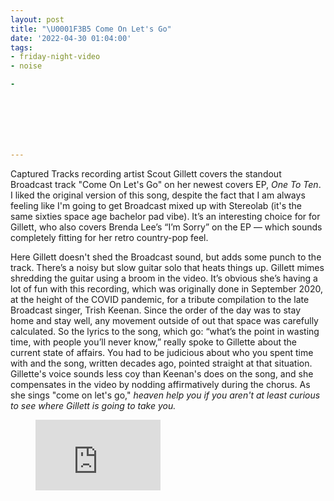 ```yaml
---
layout: post
title: "\U0001F3B5 Come On Let's Go"
date: '2022-04-30 01:04:00'
tags:
- friday-night-video
- noise

- 







---
```


Captured Tracks recording artist Scout Gillett covers the standout Broadcast track "Come On Let's Go" on her newest covers EP, _One To Ten_. I liked the original version of this song, despite the fact that I am always feeling like I'm going to get Broadcast mixed up with Stereolab (it's the same sixties space age bachelor pad vibe). It’s an interesting choice for for Gillett, who also covers Brenda Lee’s “I’m Sorry” on the EP — which sounds completely fitting for her retro country-pop feel.

Here Gillett doesn't shed the Broadcast sound, but adds some punch to the track. There’s a noisy but slow guitar solo that heats things up. Gillett mimes shredding the guitar using a broom in the video. It’s obvious she’s having a lot of fun with this recording, which was originally done in September 2020, at the height of the COVID pandemic, for a tribute compilation to the late Broadcast singer, Trish Keenan. Since the order of the day was to stay home and stay well, any movement outside of out that space was carefully calculated. So the lyrics to the song, which go: “what’s the point in wasting time, with people you’ll never know,” really spoke to Gillette about the current state of affairs. You had to be judicious about who you spent time with and the song, written decades ago, pointed straight at that situation. Gillette's voice sounds less coy than Keenan's does on the song, and she compensates in the video by nodding affirmatively during the chorus. As she sings "come on let's go," _heaven help you if you aren't at least curious to see where Gillett is going to take you._

<figure class="kg-card kg-embed-card"><iframe width="200" height="113" src="https://www.youtube.com/embed/yU88lNkaLKo?feature=oembed" frameborder="0" allow="accelerometer; autoplay; clipboard-write; encrypted-media; gyroscope; picture-in-picture" allowfullscreen></iframe></figure>